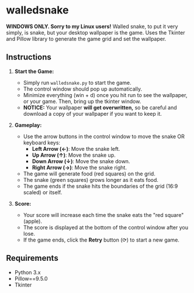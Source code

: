 # walledsnake

**WINDOWS ONLY. Sorry to my Linux users!** Walled snake, to put it very simply, is snake, but your desktop wallpaper is the game. 
Uses the Tkinter and Pillow library to generate the game grid and set the wallpaper.

## Instructions

1. **Start the Game:**
   - Simply run `walledsnake.py` to start the game.
   - The control window should pop up automatically.
   - Minimize everything (win + d) once you hit run to see the wallpaper, or your game. Then, bring up the tkinter window.
   - **NOTICE:** Your wallpaper **will get overwritten,** so be careful and download a copy of your wallpaper if you want to keep it. 

2. **Gameplay:**
   - Use the arrow buttons in the control window to move the snake OR keyboard keys:
     - **Left Arrow (←)**: Move the snake left.
     - **Up Arrow (↑)**: Move the snake up.
     - **Down Arrow (↓)**: Move the snake down.
     - **Right Arrow (→)**: Move the snake right.
   - The game will generate food (red squares) on the grid.
   - The snake (green squares) grows longer as it eats food.
   - The game ends if the snake hits the boundaries of the grid (16:9 scaled) or itself.

3. **Score:**
   - Your score will increase each time the snake eats the "red square" (apple).
   - The score is displayed at the bottom of the control window after you lose.
   - If the game ends, click the **Retry** button (⟳) to start a new game.

## Requirements
- Python 3.x
- Pillow==9.5.0
- Tkinter

